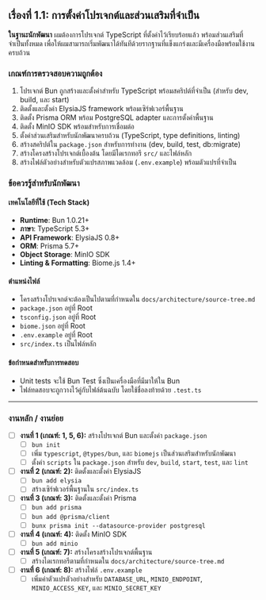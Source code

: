 ## เรื่องที่ 1.1: การตั้งค่าโปรเจกต์และส่วนเสริมที่จำเป็น

**ในฐานะนักพัฒนา** ผมต้องการโปรเจกต์ TypeScript ที่ตั้งค่าไว้เรียบร้อยแล้ว พร้อมส่วนเสริมที่จำเป็นทั้งหมด เพื่อให้ผมสามารถเริ่มพัฒนาได้ทันทีด้วยรากฐานที่แข็งแกร่งและมีเครื่องมือพร้อมใช้งานครบถ้วน

### เกณฑ์การตรวจสอบความถูกต้อง

1.  โปรเจกต์ Bun ถูกสร้างและตั้งค่าสำหรับ TypeScript พร้อมสคริปต์ที่จำเป็น (สำหรับ dev, build, และ start)
2.  ติดตั้งและตั้งค่า ElysiaJS framework พร้อมเซิร์ฟเวอร์พื้นฐาน
3.  ติดตั้ง Prisma ORM พร้อม PostgreSQL adapter และการตั้งค่าพื้นฐาน
4.  ติดตั้ง MinIO SDK พร้อมสำหรับการเชื่อมต่อ
5.  ตั้งค่าส่วนเสริมสำหรับนักพัฒนาครบถ้วน (TypeScript, type definitions, linting)
6.  สร้างสคริปต์ใน `package.json` สำหรับการทำงาน (dev, build, test, db:migrate)
7.  สร้างโครงสร้างโปรเจกต์เบื้องต้น โดยมีไดเรกทอรี `src/` และไฟล์หลัก
8.  สร้างไฟล์ตัวอย่างสำหรับตัวแปรสภาพแวดล้อม (`.env.example`) พร้อมตัวแปรที่จำเป็น

### ข้อควรรู้สำหรับนักพัฒนา

#### เทคโนโลยีที่ใช้ (Tech Stack)

* **Runtime**: Bun 1.0.21+
* **ภาษา**: TypeScript 5.3+
* **API Framework**: ElysiaJS 0.8+
* **ORM**: Prisma 5.7+
* **Object Storage**: MinIO SDK
* **Linting & Formatting**: Biome.js 1.4+

#### ตำแหน่งไฟล์

* โครงสร้างโปรเจกต์จะต้องเป็นไปตามที่กำหนดใน `docs/architecture/source-tree.md`
* `package.json` อยู่ที่ Root
* `tsconfig.json` อยู่ที่ Root
* `biome.json` อยู่ที่ Root
* `.env.example` อยู่ที่ Root
* `src/index.ts` เป็นไฟล์หลัก

#### ข้อกำหนดสำหรับการทดสอบ

* Unit tests จะใช้ Bun Test ซึ่งเป็นเครื่องมือที่มีมาให้ใน Bun
* ไฟล์ทดสอบจะถูกวางไว้คู่กับไฟล์ต้นฉบับ โดยใช้ชื่อลงท้ายด้วย `.test.ts`

---

### งานหลัก / งานย่อย

* [ ] **งานที่ 1 (เกณฑ์: 1, 5, 6):** สร้างโปรเจกต์ Bun และตั้งค่า `package.json`
    * [ ] `bun init`
    * [ ] เพิ่ม `typescript`, `@types/bun`, และ `biomejs` เป็นส่วนเสริมสำหรับนักพัฒนา
    * [ ] ตั้งค่า `scripts` ใน `package.json` สำหรับ `dev`, `build`, `start`, `test`, และ `lint`
* [ ] **งานที่ 2 (เกณฑ์: 2):** ติดตั้งและตั้งค่า ElysiaJS
    * [ ] `bun add elysia`
    * [ ] สร้างเซิร์ฟเวอร์พื้นฐานใน `src/index.ts`
* [ ] **งานที่ 3 (เกณฑ์: 3):** ติดตั้งและตั้งค่า Prisma
    * [ ] `bun add prisma`
    * [ ] `bun add @prisma/client`
    * [ ] `bunx prisma init --datasource-provider postgresql`
* [ ] **งานที่ 4 (เกณฑ์: 4):** ติดตั้ง MinIO SDK
    * [ ] `bun add minio`
* [ ] **งานที่ 5 (เกณฑ์: 7):** สร้างโครงสร้างโปรเจกต์พื้นฐาน
    * [ ] สร้างไดเรกทอรีตามที่กำหนดใน `docs/architecture/source-tree.md`
* [ ] **งานที่ 6 (เกณฑ์: 8):** สร้างไฟล์ `.env.example`
    * [ ] เพิ่มค่าตัวแปรตัวอย่างสำหรับ `DATABASE_URL`, `MINIO_ENDPOINT`, `MINIO_ACCESS_KEY`, และ `MINIO_SECRET_KEY`
